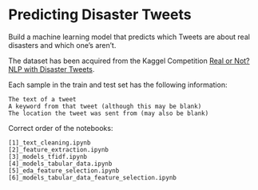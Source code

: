 # Predicting Disaster Tweets


Build a machine learning model that predicts which Tweets are about real disasters and which one’s aren’t. 

The dataset has been acquired from the Kaggel Competition [Real or Not? NLP with Disaster Tweets](https://www.kaggle.com/c/nlp-getting-started).

Each sample in the train and test set has the following information:

    The text of a tweet
    A keyword from that tweet (although this may be blank)
    The location the tweet was sent from (may also be blank)


Correct order of the notebooks:

    [1]_text_cleaning.ipynb
    [2]_feature_extraction.ipynb
    [3]_models_tfidf.ipynb
    [4]_models_tabular_data.ipynb
    [5]_eda_feature_selection.ipynb
    [6]_models_tabular_data_feature_selection.ipynb